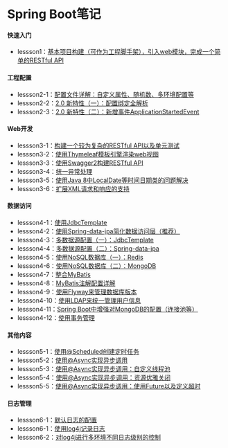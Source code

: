 # Spring Boot笔记

#### 快速入门

- lessson1：[基本项目构建（可作为工程脚手架），引入web模块，完成一个简单的RESTful API](https://codeyoyo.github.io/spring-boot-learn/pages/)

#### 工程配置

- lessson2-1：[配置文件详解：自定义属性、随机数、多环境配置等](https://codeyoyo.github.io/spring-boot-learn/pages/#/config/ConfigIntroduce)
- lessson2-2：[2.0 新特性（一）：配置绑定全解析](https://codeyoyo.github.io/spring-boot-learn/pages/#/config/NewFeature1)
- lessson2-3：[2.0 新特性（二）：新增事件ApplicationStartedEvent](https://codeyoyo.github.io/spring-boot-learn/pages/#/config/NewFeature2)

#### Web开发

- lessson3-1：[构建一个较为复杂的RESTful API以及单元测试](https://codeyoyo.github.io/spring-boot-learn/pages/#/Web/RESTfulAPI)
- lessson3-2：[使用Thymeleaf模板引擎渲染web视图](https://codeyoyo.github.io/spring-boot-learn/pages/#/Web/Thymeleaf)
- lessson3-3：[使用Swagger2构建RESTful API](https://codeyoyo.github.io/spring-boot-learn/pages/#/Web/Swagger2)
- lessson3-4：[统一异常处理](https://codeyoyo.github.io/spring-boot-learn/pages/#/Web/Abnormity)
- lessson3-5：[使用Java 8中LocalDate等时间日期类的问题解决](https://codeyoyo.github.io/spring-boot-learn/pages/#/Web/Java8Api)
- lessson3-6：[扩展XML请求和响应的支持](https://codeyoyo.github.io/spring-boot-learn/pages/#/Web/XMLResponse)

#### 数据访问

- lessson4-1：[使用JdbcTemplate](https://codeyoyo.github.io/spring-boot-learn/pages/#/Data/JdbcTemplate)
- lessson4-2：[使用Spring-data-jpa简化数据访问层（推荐）](https://codeyoyo.github.io/spring-boot-learn/pages/#/Data/Jpa)
- lessson4-3：[多数据源配置（一）：JdbcTemplate](https://codeyoyo.github.io/spring-boot-learn/pages/#/Data/MoreDataConfig)
- lessson4-4：[多数据源配置（二）：Spring-data-jpa](https://codeyoyo.github.io/spring-boot-learn/pages/#/Data/MoreDataConfig)
- lessson4-5：[使用NoSQL数据库（一）：Redis](https://codeyoyo.github.io/spring-boot-learn/pages/#/Data/Redis)
- lessson4-6：[使用NoSQL数据库（二）：MongoDB](https://codeyoyo.github.io/spring-boot-learn/pages/#/Data/MongoDB)
- lessson4-7：[整合MyBatis](https://codeyoyo.github.io/spring-boot-learn/pages/#/Data/MyBatis)
- lessson4-8：[MyBatis注解配置详解](https://codeyoyo.github.io/spring-boot-learn/pages/#/Data/MyBatisConfig)
- lessson4-9：[使用Flyway来管理数据库版本](https://codeyoyo.github.io/spring-boot-learn/pages/#/Data/Flyway)
- lessson4-10：[使用LDAP来统一管理用户信息](https://codeyoyo.github.io/spring-boot-learn/pages/#/Data/LDAP)
- lessson4-11：[Spring Boot中增强对MongoDB的配置（连接池等）](https://codeyoyo.github.io/spring-boot-learn/pages/)
- lessson4-12：[使用事务管理](https://codeyoyo.github.io/spring-boot-learn/pages/#/Data/Transaction)

#### 其他内容

- lessson5-1：[使用@Scheduled创建定时任务](https://codeyoyo.github.io/spring-boot-learn/pages/)
- lessson5-2：[使用@Async实现异步调用](https://codeyoyo.github.io/spring-boot-learn/pages/)
- lessson5-3：[使用@Async实现异步调用：自定义线程池](https://codeyoyo.github.io/spring-boot-learn/pages/)
- lessson5-4：[使用@Async实现异步调用：资源优雅关闭](https://codeyoyo.github.io/spring-boot-learn/pages/)
- lessson5-5：[使用@Async实现异步调用：使用Future以及定义超时](https://codeyoyo.github.io/spring-boot-learn/pages/)

#### 日志管理

- lessson6-1：[默认日志的配置](https://codeyoyo.github.io/spring-boot-learn/pages/)
- lessson6-1：[使用log4j记录日志](https://codeyoyo.github.io/spring-boot-learn/pages/)
- lessson6-2：[对log4j进行多环境不同日志级别的控制](https://codeyoyo.github.io/spring-boot-learn/pages/)